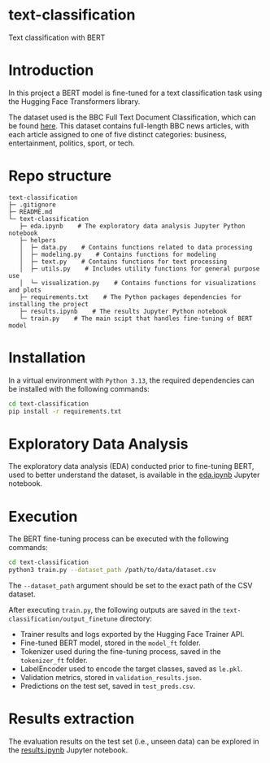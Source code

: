 # text-classification
Text classification with BERT

# Introduction
In this project a BERT model is fine-tuned for a text classification task using the Hugging Face Transformers library.

The dataset used is the BBC Full Text Document Classification, which can be found [here](https://www.kaggle.com/datasets/alfathterry/bbc-full-text-document-classification). This dataset contains full-length BBC news articles, with each article assigned to one of five distinct categories: business, entertainment, politics, sport, or tech.

# Repo structure
```
text-classification
├─ .gitignore
├─ README.md
└─ text-classification
   ├─ eda.ipynb    # The exploratory data analysis Jupyter Python notebook
   ├─ helpers
   │  ├─ data.py    # Contains functions related to data processing
   │  ├─ modeling.py    # Contains functions for modeling
   │  ├─ text.py    # Contains functions for text processing
   │  ├─ utils.py    # Includes utility functions for general purpose use
   │  └─ visualization.py    # Contains functions for visualizations and plots
   ├─ requirements.txt    # The Python packages dependencies for installing the project
   ├─ results.ipynb    # The results Jupyter Python notebook
   └─ train.py    # The main scipt that handles fine-tuning of BERT model
```

# Installation
In a virtual environment with `Python 3.13`, the required dependencies can be installed with the following commands:
```bash
cd text-classification
pip install -r requirements.txt
```

# Exploratory Data Analysis
The exploratory data analysis (EDA) conducted prior to fine-tuning BERT, used to better understand the dataset, is available in the [eda.ipynb](text-classification/eda.ipynb) Jupyter notebook.

# Execution
The BERT fine-tuning process can be executed with the following commands:
```bash
cd text-classification
python3 train.py --dataset_path /path/to/data/dataset.csv
```

The `--dataset_path` argument should be set to the exact path of the CSV dataset.

After executing `train.py`, the following outputs are saved in the `text-classification/output_finetune` directory:
- Trainer results and logs exported by the Hugging Face Trainer API.
- Fine-tuned BERT model, stored in the `model_ft` folder.
- Tokenizer used during the fine-tuning process, saved in the `tokenizer_ft` folder.
- LabelEncoder used to encode the target classes, saved as `le.pkl`.
- Validation metrics, stored in `validation_results.json`.
- Predictions on the test set, saved in `test_preds.csv`.

# Results extraction
The evaluation results on the test set (i.e., unseen data) can be explored in the [results.ipynb](text-classification/results.ipynb) Jupyter notebook.